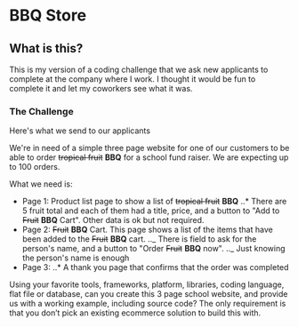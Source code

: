 # BBQ Store

## What is this?

This is my version of a coding challenge that we ask new applicants to complete at the company where I work. I thought it would be fun to complete it and let my coworkers see what it was.

### The Challenge

Here's what we send to our applicants

We're in need of a simple three page website for one of our customers to be able to order ~~tropical fruit~~ **BBQ** for a school fund raiser. We are expecting up to 100 orders.

What we need is:

- Page 1: Product list page to show a list of ~~tropical fruit~~ **BBQ**
  ..\* There are 5 fruit total and each of them had a title, price, and a button to "Add to ~~Fruit~~ **BBQ** Cart". Other data is ok but not required.
- Page 2: ~~Fruit~~ **BBQ** Cart. This page shows a list of the items that have been added to the ~~Fruit~~ **BBQ** cart.
  .._ There is field to ask for the person's name, and a button to "Order ~~Fruit~~ **BBQ** now".
  .._ Just knowing the person's name is enough
- Page 3:
  ..\* A thank you page that confirms that the order was completed

Using your favorite tools, frameworks, platform, libraries, coding language, flat file or database, can you create this 3 page school website, and provide us with a working example, including source code? The only requirement is that you don’t pick an existing ecommerce solution to build this with.
